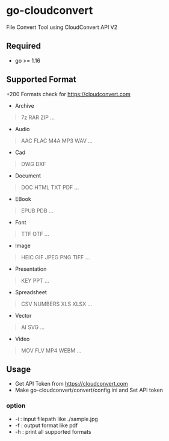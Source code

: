 # go-cloudconvert
File Convert Tool using CloudConvert API V2

## Required
* go >= 1.16

## Supported Format
 +200 Formats check for https://cloudconvert.com
 * Archive
 > 7z RAR ZIP ...
 
 * Audio         
 > AAC FLAC M4A MP3 WAV ...
 * Cad           
 > DWG DXF
 * Document      
 > DOC HTML TXT PDF ...
 * EBook        
 > EPUB PDB ...
 * Font         
 > TTF OTF ...
 * Image         
 > HEIC GIF JPEG PNG TIFF ...
 * Presentation  
 > KEY PPT ...
 * Spreadsheet   
 > CSV NUMBERS XLS XLSX ...
 * Vector        
 > AI SVG ...
 * Video         
 > MOV FLV MP4 WEBM ...
 
 

## Usage
* Get API Token from https://cloudconvert.com
* Make go-cloudconvert/convert/config.ini  and Set API token
### option 
* -i : input filepath like ./sample.jpg
* -f : output format like pdf
* -h : print all supported formats
